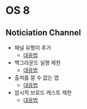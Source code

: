 OS 8
===
Noticiation Channel
---
* 채널 유형이 추가
  * [대응법](https://github.com/sdk0213/Android-Develop-Info/blob/master/Notification.md)
* 백그라운드 실행 제한
  * [대응법](https://github.com/sdk0213/Android-Develop-Info/blob/master/startForegroundService.md)
* 출처를 알 수 없는 앱
  * [대응법](https://github.com/sdk0213/Android-Develop-Info/blob/master/%EC%B6%9C%EC%B2%98%EB%A5%BC%EC%95%8C%EC%88%98%EC%97%86%EB%8A%94%EC%86%8C%EC%8A%A4.md)
* 암시적 브로드 캐스트 제한
  * [대응법](https://github.com/sdk0213/Android-Develop-Info/blob/master/BroadcastReceiver%2C%20OrderedBroadcast.md)
